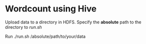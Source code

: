 # Wordcount using Hive

Upload data to a directory in HDFS.  Specify
the **absolute** path to the directory to *run.sh*

Run ./run.sh /absolute/path/to/your/data
